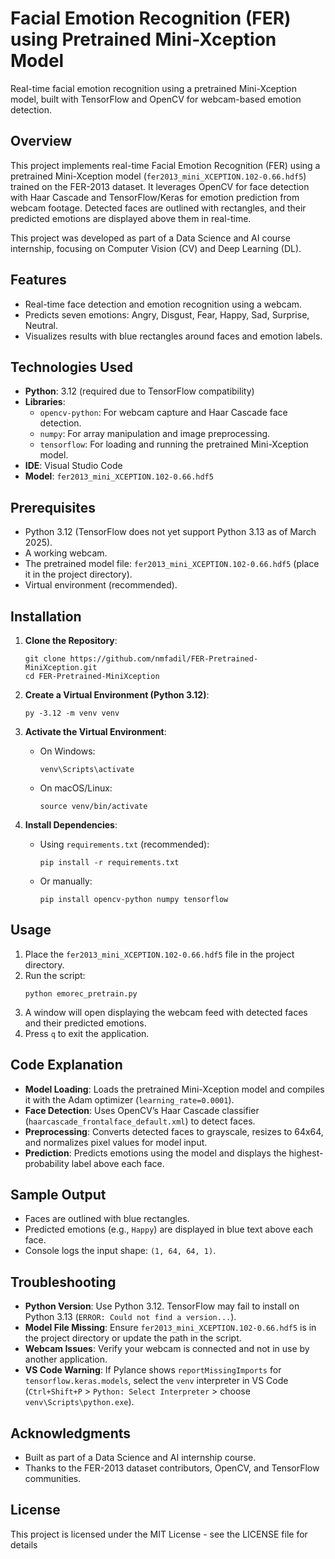 # Facial Emotion Recognition (FER) using Pretrained Mini-Xception Model

Real-time facial emotion recognition using a pretrained Mini-Xception model, built with TensorFlow and OpenCV for webcam-based emotion detection.

## Overview

This project implements real-time Facial Emotion Recognition (FER) using a pretrained Mini-Xception model (`fer2013_mini_XCEPTION.102-0.66.hdf5`) trained on the FER-2013 dataset. It leverages OpenCV for face detection with Haar Cascade and TensorFlow/Keras for emotion prediction from webcam footage. Detected faces are outlined with rectangles, and their predicted emotions are displayed above them in real-time.

This project was developed as part of a Data Science and AI course internship, focusing on Computer Vision (CV) and Deep Learning (DL).

## Features

- Real-time face detection and emotion recognition using a webcam.
- Predicts seven emotions: Angry, Disgust, Fear, Happy, Sad, Surprise, Neutral.
- Visualizes results with blue rectangles around faces and emotion labels.

## Technologies Used

- **Python**: 3.12 (required due to TensorFlow compatibility)
- **Libraries**:
    - `opencv-python`: For webcam capture and Haar Cascade face detection.
    - `numpy`: For array manipulation and image preprocessing.
    - `tensorflow`: For loading and running the pretrained Mini-Xception model.
- **IDE**: Visual Studio Code
- **Model**: `fer2013_mini_XCEPTION.102-0.66.hdf5`

## Prerequisites

- Python 3.12 (TensorFlow does not yet support Python 3.13 as of March 2025).
- A working webcam.
- The pretrained model file: `fer2013_mini_XCEPTION.102-0.66.hdf5` (place it in the project directory).
- Virtual environment (recommended).

## Installation

1. **Clone the Repository**:
    ```
    git clone https://github.com/nmfadil/FER-Pretrained-MiniXception.git
    cd FER-Pretrained-MiniXception
    ```
2. **Create a Virtual Environment (Python 3.12)**:
    ```
    py -3.12 -m venv venv
    ```
3. **Activate the Virtual Environment**:

    - On Windows:
        ```
        venv\Scripts\activate
        ```
    - On macOS/Linux:
        ```
        source venv/bin/activate
        ```
4. **Install Dependencies**:

    - Using `requirements.txt` (recommended):
        ```
        pip install -r requirements.txt
        ```
    - Or manually:
        ```
        pip install opencv-python numpy tensorflow
        ```
## Usage

1. Place the `fer2013_mini_XCEPTION.102-0.66.hdf5` file in the project directory.
2. Run the script:
    ```
    python emorec_pretrain.py
    ```
3. A window will open displaying the webcam feed with detected faces and their predicted emotions.
4. Press `q` to exit the application.

## Code Explanation

- **Model Loading**: Loads the pretrained Mini-Xception model and compiles it with the Adam optimizer (`learning_rate=0.0001`).
- **Face Detection**: Uses OpenCV’s Haar Cascade classifier (`haarcascade_frontalface_default.xml`) to detect faces.
- **Preprocessing**: Converts detected faces to grayscale, resizes to 64x64, and normalizes pixel values for model input.
- **Prediction**: Predicts emotions using the model and displays the highest-probability label above each face.

## Sample Output

- Faces are outlined with blue rectangles.
- Predicted emotions (e.g., `Happy`) are displayed in blue text above each face.
- Console logs the input shape: `(1, 64, 64, 1)`.

## Troubleshooting

- **Python Version**: Use Python 3.12. TensorFlow may fail to install on Python 3.13 (`ERROR: Could not find a version...`).
- **Model File Missing**: Ensure `fer2013_mini_XCEPTION.102-0.66.hdf5` is in the project directory or update the path in the script.
- **Webcam Issues**: Verify your webcam is connected and not in use by another application.
- **VS Code Warning**: If Pylance shows `reportMissingImports` for `tensorflow.keras.models`, select the `venv` interpreter in VS Code (`Ctrl+Shift+P` > `Python: Select Interpreter` > choose `venv\Scripts\python.exe`).

## Acknowledgments

- Built as part of a Data Science and AI internship course.
- Thanks to the FER-2013 dataset contributors, OpenCV, and TensorFlow communities.

## License

This project is licensed under the MIT License - see the LICENSE file for details
